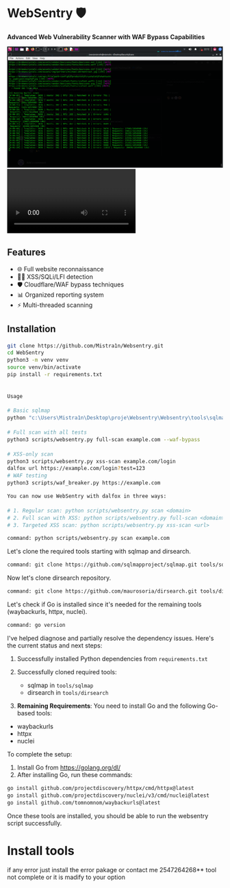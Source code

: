 # WebSentry 🛡️

**Advanced Web Vulnerability Scanner with WAF Bypass Capabilities**

![Alt text](https://raw.githubusercontent.com/Mistra1n/Websentry/refs/heads/main/templates/Screenshot_2025-06-06_22_12_56.png)
![Watch the video](https://github.com/Mistra1n/Websentry/blob/main/templates/new-2025-06-07_15.03.00.mkv)
## Features

- 🌐 Full website reconnaissance
- 🕵️‍♂️ XSS/SQLi/LFI detection
- 🛡️ Cloudflare/WAF bypass techniques
- 📊 Organized reporting system
- ⚡ Multi-threaded scanning

## Installation

```bash
git clone https://github.com/Mistra1n/Websentry.git
cd WebSentry
python3 -m venv venv
source venv/bin/activate
pip install -r requirements.txt


Usage

# Basic sqlmap
python "c:\Users\Mistra1n\Desktop\proje\Websentry\Websentry\tools\sqlmap\sqlmap.py" -u "https://example.com/search?q=1" --tamper=space2comment,randomcase --random-agent --level=5 --risk=3

# Full scan with all tests
python3 scripts/websentry.py full-scan example.com --waf-bypass

# XSS-only scan
python3 scripts/websentry.py xss-scan example.com/login
dalfox url https://example.com/login?test=123
# WAF testing
python3 scripts/waf_breaker.py https://example.com
```
```bash
You can now use WebSentry with dalfox in three ways:

# 1. Regular scan: python scripts/websentry.py scan <domain>
# 2. Full scan with XSS: python scripts/websentry.py full-scan <domain>
# 3. Targeted XSS scan: python scripts/websentry.py xss-scan <url>
```
```bash          
command: python scripts/websentry.py scan example.com
```
          
Let's clone the required tools starting with sqlmap and dirsearch.
        
```bash
command: git clone https://github.com/sqlmapproject/sqlmap.git tools/sqlmap
```
          
Now let's clone dirsearch repository.
        
```bash          
command: git clone https://github.com/maurosoria/dirsearch.git tools/dirsearch
```
          
Let's check if Go is installed since it's needed for the remaining tools (waybackurls, httpx, nuclei).
        
```bash           
command: go version
```
          
I've helped diagnose and partially resolve the dependency issues. Here's the current status and next steps:

1. Successfully installed Python dependencies from `requirements.txt`
2. Successfully cloned required tools:
   - sqlmap in `tools/sqlmap`
   - dirsearch in `tools/dirsearch`

3. **Remaining Requirements**:
You need to install Go and the following Go-based tools:
- waybackurls
- httpx
- nuclei

To complete the setup:

1. Install Go from https://golang.org/dl/
2. After installing Go, run these commands:
```bash
go install github.com/projectdiscovery/httpx/cmd/httpx@latest
go install github.com/projectdiscovery/nuclei/v3/cmd/nuclei@latest
go install github.com/tomnomnom/waybackurls@latest
```

Once these tools are installed, you should be able to run the websentry script successfully.
        

# Install tools
if any error just install the error pakage or contact me 2547264268**
tool not complete or it is madify to your option
